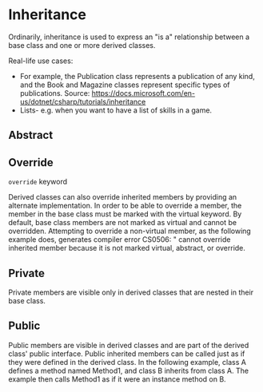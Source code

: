 # Inheritance

Ordinarily, inheritance is used to express an "is a" relationship between a base class and one or more derived classes.

Real-life use cases:
- For example, the Publication class represents a publication of any kind, and the Book and Magazine classes 
represent specific types of publications. Source: https://docs.microsoft.com/en-us/dotnet/csharp/tutorials/inheritance
- Lists- e.g. when you want to have a list of skills in a game.

## Abstract

## Override

`override` keyword

Derived classes can also override inherited members by providing an alternate
implementation. In order to be able to override a member, the member in the base
class must be marked with the virtual keyword. By default, base class members
are not marked as virtual and cannot be overridden. Attempting to override a
non-virtual member, as the following example does, generates compiler error
CS0506: " cannot override inherited member because it is not marked virtual,
abstract, or override.

## Private

Private members are visible only in derived classes that are nested in their
base class.

## Public

Public members are visible in derived classes and are part of the derived class'
public interface. Public inherited members can be called just as if they were
defined in the derived class. In the following example, class A defines a method
named Method1, and class B inherits from class A. The example then calls Method1
as if it were an instance method on B.
